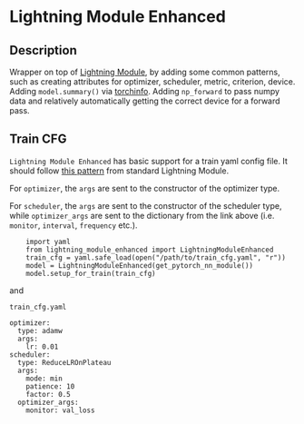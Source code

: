 # Lightning Module Enhanced


## Description

Wrapper on top of [Lightning Module](https://pytorch-lightning.readthedocs.io/en/latest/common/lightning_module.html), by adding some common patterns, such as creating attributes for optimizer, scheduler, metric, criterion, device. Adding `model.summary()` via [torchinfo](https://github.com/TylerYep/torchinfo). Adding `np_forward` to pass numpy data and relatively automatically getting the correct device for a forward pass.


## Train CFG

`Lightning Module Enhanced` has basic support for a train yaml config file. It should follow [this pattern](https://pytorch-lightning.readthedocs.io/en/stable/api/pytorch_lightning.core.LightningModule.html#pytorch_lightning.core.LightningModule.configure_optimizers) from standard Lightning Module.

For `optimizer`, the `args` are sent to the constructor of the optimizer type.

For `scheduler`, the `args` are sent to the constructor of the scheduler type, while `optimizer_args` are sent to the dictionary from the link above (i.e. `monitor`, `interval`, `frequency` etc.).


```
    import yaml
    from lightning_module_enhanced import LightningModuleEnhanced
    train_cfg = yaml.safe_load(open("/path/to/train_cfg.yaml", "r"))
    model = LightningModuleEnhanced(get_pytorch_nn_module())
    model.setup_for_train(train_cfg)
```

and

`train_cfg.yaml`
```
optimizer:
  type: adamw
  args:
    lr: 0.01
scheduler:
  type: ReduceLROnPlateau
  args:
    mode: min
    patience: 10
    factor: 0.5
  optimizer_args:
    monitor: val_loss
```
